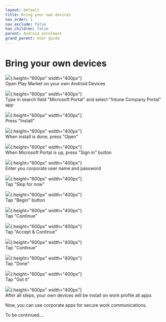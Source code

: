 ```yaml
---
layout: default
title: Bring your own devices
nav_order: 1
nav_exclude: false
has_children: false
parent: Android enrolment
grand_parent: User guide
---
```


# Bring your own devices
![](images/BYOD_01.png){:height="600px" width="400px"}  
Open Play Market on your own Android Devices    


![](images/BYOD_02.png){:height="600px" width="400px"}  
Type in search field "Microsoft Portal" and select "Intune Company Portal" app    

![](images/BYOD_03.png){:height="600px" width="400px"}  
Press "Install"   

![](images/BYOD_04.png){:height="600px" width="400px"}  
When install is done, press "Open"   

![](images/BYOD_05.png){:height="600px" width="400px"}  
When Microsoft Portal is up, press "Sign in" button   

![](images/BYOD_06.png){:height="600px" width="400px"}  
Enter you corporate user name and password    

![](images/BYOD_07.png){:height="600px" width="400px"}  
Tap "Skip for now"  

![](images/BYOD_08.png){:height="600px" width="400px"}  
Tap "Begin" button  

![](images/BYOD_09.png){:height="600px" width="400px"}  
Tap "Continue"  

![](images/BYOD_10.png){:height="600px" width="400px"}  
Tap "Accept & Continue"  

![](images/BYOD_11.png){:height="600px" width="400px"}  
Tap "Continue"  

![](images/BYOD_12.png){:height="600px" width="400px"}  
Tap "Done"  

![](images/BYOD_13.png){:height="600px" width="400px"}  
Tap "Got it"  

![](images/BYOD_14.png){:height="600px" width="400px"}  
After all steps, your own devices will be install on work profile all apps  

Now, you can use corporate apps for secure work communications. 

To be continued....